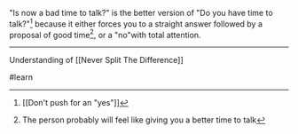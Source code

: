 "Is now a bad time to talk?" is the better version of "Do you have time to talk?"[^2] because it either forces you to a straight answer followed by a proposal of good time[^1], or a "no"with total attention.

---

Understanding of [[Never Split The Difference]]


[^1]: The person probably will feel like giving you a better time to talk
[^2]: [[Don't push for an "yes"]]

#learn